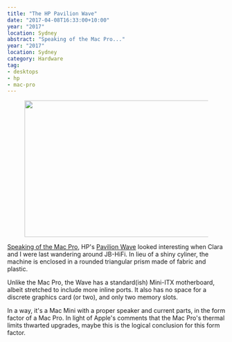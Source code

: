 ```yaml
---
title: "The HP Pavilion Wave"
date: "2017-04-08T16:33:00+10:00"
year: "2017"
location: Sydney
abstract: "Speaking of the Mac Pro..."
year: "2017"
location: Sydney
category: Hardware
tag:
- desktops
- hp
- mac-pro
---
```

<figure><p><img src="https://rubenerd.com/files/2017/hpwave@1x.jpg" alt="" style="width:500px; height:315px" srcset="https://rubenerd.com/files/2017/hpwave@1x.jpg 1x, https://rubenerd.com/files/2017/hpwave@2x.jpg 2x" /></p></figure>

[Speaking of the Mac Pro], HP's [Pavilion Wave] looked interesting when Clara and I were last wandering around JB-HiFi. In lieu of a shiny cyliner, the machine is enclosed in a rounded triangular prism made of fabric and plastic.

Unlike the Mac Pro, the Wave has a standard(ish) Mini-ITX motherboard, albeit stretched to include more inline ports. It also has no space for a discrete graphics card (or two), and only two memory slots.

In a way, it's a Mac Mini with a proper speaker and current parts, in the form factor of a Mac Pro. In light of Apple's comments that the Mac Pro's thermal limits thwarted upgrades, maybe this is the logical conclusion for this form factor.

[Speaking of the Mac Pro]: https://rubenerd.com/the-new-mac-pro-shall-be/
[Pavilion Wave]: http://store.hp.com/us/en/vwa/desktops/form=Tower
[towers]: http://store.hp.com/us/en/vwa/desktops/form=Tower

